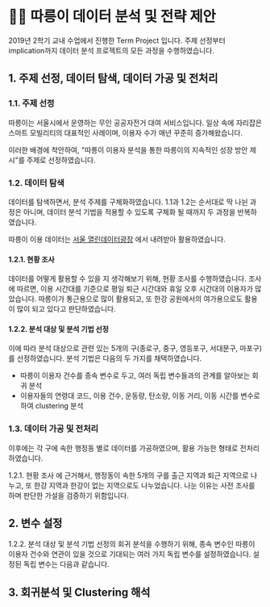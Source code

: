 # 🚴‍♂️ 따릉이 데이터 분석 및 전략 제안

2019년 2학기 교내 수업에서 진행한 Term Project 입니다. 주제 선정부터 implication까지 데이터 분석 프로젝트의 모든 과정을 수행하였습니다.

## 1. 주제 선정, 데이터 탐색, 데이터 가공 및 전처리

### 1.1. 주제 선정

따릉이는 서울시에서 운영하는 무인 공공자전거 대여 서비스입니다. 일상 속에 자리잡은 스마트 모빌리티의 대표적인 사례이며, 이용자 수가 매년 꾸준히 증가해왔습니다. 

이러한 배경에 착안하여, "따릉이 이용자 분석을 통한 따릉이의 지속적인 성장 방안 제시"를 주제로 선정하였습니다.

### 1.2. 데이터 탐색

데이터를 탐색하면서, 분석 주제를 구체화하였습니다. 1.1과 1.2는 순서대로 딱 나뉜 과정은 아니며, 데이터 분석 기법을 적용할 수 있도록 구체화 될 때까지 두 과정을 반복하였습니다.

따릉이 이용 데이터는 [서울 열린데이터광장](https://data.seoul.go.kr/dataList/datasetList.do) 에서 내려받아 활용하였습니다.

#### 1.2.1. 현황 조사

데이터를 어떻게 활용할 수 있을 지 생각해보기 위해, 현황 조사를 수행하였습니다. 조사에 따르면, 이용 시간대를 기준으로 평일 퇴근 시간대와 휴일 오후 시간대의 이용자가 많았습니다. 따릉이가 통근용으로 많이 활용되고, 또 한강 공원에서의 여가용으로도 활용이 많이 되고 있다고 판단하였습니다. 

#### 1.2.2. 분석 대상 및 분석 기법 선정

이에 따라 분석 대상으로 관련 있는 5개의 구(종로구, 중구, 영등포구, 서대문구, 마포구)를 선정하였습니다. 분석 기법은 다음의 두 가지를 채택하였습니다.

* 따릉이 이용자 건수를 종속 변수로 두고, 여러 독립 변수들과의 관계를 알아보는 회귀 분석
* 이용자들의 연령대 코드, 이용 건수, 운동량, 탄소량, 이동 거리, 이동 시간를 변수로 하여 clustering 분석

### 1.3. 데이터 가공 및 전처리

이후에는 각 구에 속한 행정동 별로 데이터를 가공하였으며, 활용 가능한 형태로 전처리하였습니다. 

1.2.1. 현황 조사 에 근거해서, 행정동이 속한 5개의 구를 출근 지역과 퇴근 지역으로 나누고, 또 한강 지역과 한강이 없는 지역으로도 나누었습니다. 나눈 이유는 사전 조사를 하며 판단한 가설을 검증하기 위함입니다.

## 2. 변수 설정

1.2.2. 분석 대상 및 분석 기법 선정의 회귀 분석을 수행하기 위해, 종속 변수인 따릉이 이용자 건수와 연관이 있을 것으로 기대되는 여러 가지 독립 변수를 설정하였습니다. 설정된 독립 변수는 다음과 같습니다.

## 3. 회귀분석 및 Clustering 해석


